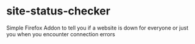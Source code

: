 # site-status-checker
Simple Firefox Addon to tell you if a website is down for everyone or just you when you encounter connection errors
